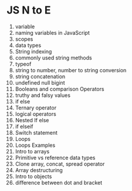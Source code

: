 # JS N to E

1. variable
2. naming variables in JavaScript
3. scopes
4. data types
5. String indexing
6. commonly used string methods
7. typeof
8. string to number, number to string conversion
9. string concatenation
10. undefined null bigint
11. Booleans and comparison Operators
12. truthy and falsy values
13. if else
14. Ternary operator
15. logical operators
16. Nested If else
17. if elseif
18. Switch statement
19. Loops
20. Loops Examples
21. Intro to arrays
22. Primitive vs reference data types
23. Clone array, concat, spread operator
24. Array destructuring
25. Intro to objects
26. difference between dot and bracket
